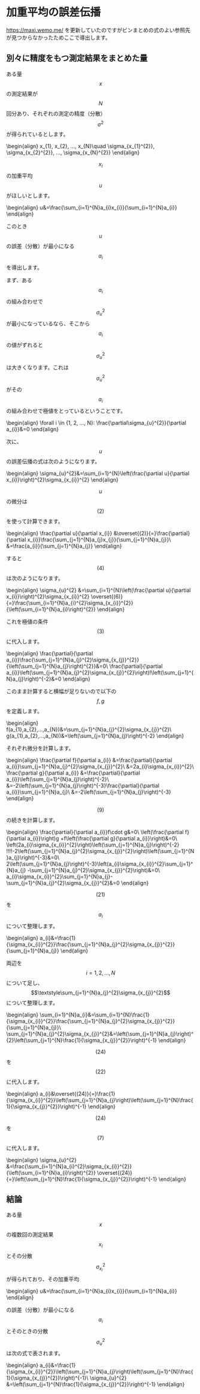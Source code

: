# 加重平均の誤差伝播

https://maxi.wemo.me/ を更新していたのですがビンまとめの式のよい参照先が見つからなかったためここで導出します。

## 別々に精度をもつ測定結果をまとめた量

ある量$$x$$の測定結果が$$N$$回分あり、それぞれの測定の精度（分散）$$\sigma^{2}$$が得られているとします。

\begin{align}
x_{1}, x_{2}, ..., x_{N}\quad
\sigma_{x_{1}^{2}}, \sigma_{x_{2}^{2}}, ..., \sigma_{x_{N}^{2}}
\end{align}

$$x_{i}$$の加重平均 $$u$$ がほしいとします。

\begin{align}
u&=\frac{\sum_{i=1}^{N}a_{i}x_{i}}{\sum_{i=1}^{N}a_{i}}
\end{align}

このとき$$u$$の誤差（分散）が最小になる$$a_{i}$$を導出します。

まず、ある$$a_{i}$$の組み合わせで$$\sigma_{u}^{2}$$が最小になっているなら、そこから$$a_{i}$$の値がずれると$$\sigma_{u}^{2}$$は大きくなります。これは$$\sigma_{u}^{2}$$がその$$a_{i}$$の組み合わせで極値をとっているということです。

\begin{align}
\forall i \in \{1, 2, ..., N\}: \frac{\partial\sigma_{u}^{2}}{\partial a_{i}}&=0
\end{align}

次に、$$u$$の誤差伝播の式は次のようになります。

\begin{align}
\sigma_{u}^{2}&=\sum_{i=1}^{N}\left(\frac{\partial u}{\partial x_{i}}\right)^{2}\sigma_{x_{i}}^{2}
\end{align}

$$u$$の微分は$$(2)$$を使って計算できます。

\begin{align}
\frac{\partial u}{\partial x_{i}}
&\overset{(2)}{=}\frac{\partial}{\partial x_{i}}\frac{\sum_{j=1}^{N}a_{j}x_{j}}{\sum_{j=1}^{N}a_{j}}\\
&=\frac{a_{i}}{\sum_{j=1}^{N}a_{j}}
\end{align}

すると$$(4)$$は次のようになります。

\begin{align}
\sigma_{u}^{2}
&=\sum_{i=1}^{N}\left(\frac{\partial u}{\partial x_{i}}\right)^{2}\sigma_{x_{i}}^{2}
\overset{(6)}{=}\frac{\sum_{i=1}^{N}a_{i}^{2}\sigma_{x_{i}}^{2}}{\left(\sum_{i=1}^{N}a_{i}\right)^{2}}
\end{align}

これを極値の条件$$(3)$$に代入します。

\begin{align}
\frac{\partial}{\partial a_{i}}\frac{\sum_{j=1}^{N}a_{j}^{2}\sigma_{x_{j}}^{2}}{\left(\sum_{j=1}^{N}a_{j}\right)^{2}}&=0\\
\frac{\partial}{\partial a_{i}}\left(\sum_{j=1}^{N}a_{j}^{2}\sigma_{x_{j}}^{2}\right)\!\left(\sum_{j=1}^{N}a_{j}\right)^{-2}&=0
\end{align}

このまま計算すると横幅が足りないので以下の$$f, g$$を定義します。

\begin{align}
f(a_{1},a_{2},...,a_{N})&=\sum_{j=1}^{N}a_{j}^{2}\sigma_{x_{j}}^{2}\\
g(a_{1},a_{2},...,a_{N})&=\left(\sum_{j=1}^{N}a_{j}\right)^{-2}
\end{align}

それぞれ微分を計算します。

\begin{align}
\frac{\partial f}{\partial a_{i}}
&=\frac{\partial}{\partial a_{i}}\sum_{j=1}^{N}a_{j}^{2}\sigma_{x_{j}}^{2}\\
&=2a_{i}\sigma_{x_{i}}^{2}\\
\frac{\partial g}{\partial a_{i}}
&=\frac{\partial}{\partial a_{i}}\left(\sum_{j=1}^{N}a_{j}\right)^{-2}\\
&=-2\left(\sum_{j=1}^{N}a_{j}\right)^{-3}\frac{\partial}{\partial a_{i}}\sum_{j=1}^{N}a_{j}\\
&=-2\left(\sum_{j=1}^{N}a_{j}\right)^{-3}
\end{align}

$$(9)$$の続きを計算します。

\begin{align}
\frac{\partial}{\partial a_{i}}f\cdot g&=0\\
\left(\frac{\partial f}{\partial a_{i}}\right)g
+f\left(\frac{\partial g}{\partial a_{i}}\right)&=0\\
\left(2a_{i}\sigma_{x_{i}}^{2}\right)\left(\sum_{j=1}^{N}a_{j}\right)^{-2}
\!\!\!\!-2\left(\sum_{j=1}^{N}a_{j}^{2}\sigma_{x_{j}}^{2}\right)\left(\sum_{j=1}^{N}a_{j}\right)^{-3}&=0\\
2\left(\sum_{j=1}^{N}a_{j}\right)^{-3}\left(a_{i}\sigma_{x_{i}}^{2}\sum_{j=1}^{N}a_{j}
-\sum_{j=1}^{N}a_{j}^{2}\sigma_{x_{j}}^{2}\right)&=0\\
a_{i}\sigma_{x_{i}}^{2}\sum_{j=1}^{N}a_{j}-\sum_{j=1}^{N}a_{j}^{2}\sigma_{x_{j}}^{2}&=0
\end{align}

$$(21)$$を$$a_{i}$$について整理します。

\begin{align}
a_{i}&=\frac{1}{\sigma_{x_{i}}^{2}}\frac{\sum_{j=1}^{N}a_{j}^{2}\sigma_{x_{j}}^{2}}{\sum_{j=1}^{N}a_{j}}
\end{align}

両辺を$$i=1,2,...,N$$について足し、$$\textstyle\sum_{j=1}^{N}a_{j}^{2}\sigma_{x_{j}}^{2}$$について整理します。

\begin{align}
\sum_{i=1}^{N}a_{i}&=\sum_{i=1}^{N}\frac{1}{\sigma_{x_{i}}^{2}}\frac{\sum_{j=1}^{N}a_{j}^{2}\sigma_{x_{j}}^{2}}{\sum_{j=1}^{N}a_{j}}\\
\sum_{j=1}^{N}a_{j}^{2}\sigma_{x_{j}}^{2}&=\left(\sum_{j=1}^{N}a_{j}\right)^{2}\left(\sum_{j=1}^{N}\frac{1}{\sigma_{x_{j}}^{2}}\right)^{-1}
\end{align}

$$(24)$$を$$(22)$$に代入します。

\begin{align}
a_{i}&\overset{(24)}{=}\frac{1}{\sigma_{x_{i}}^{2}}\left(\sum_{j=1}^{N}a_{j}\right)\left(\sum_{j=1}^{N}\frac{1}{\sigma_{x_{j}}^{2}}\right)^{-1}
\end{align}

$$(24)$$を$$(7)$$に代入します。

\begin{align}
\sigma_{u}^{2}
&=\frac{\sum_{i=1}^{N}a_{i}^{2}\sigma_{x_{i}}^{2}}{\left(\sum_{i=1}^{N}a_{i}\right)^{2}}
\overset{(24)}{=}\left(\sum_{j=1}^{N}\frac{1}{\sigma_{x_{j}}^{2}}\right)^{-1}
\end{align}

## 結論

ある量$$x$$の複数回の測定結果$$x_{i}$$とその分散$$\sigma_{x_{i}}^{2}$$が得られており、その加重平均

\begin{align}
u&=\frac{\sum_{i=1}^{N}a_{i}x_{i}}{\sum_{i=1}^{N}a_{i}}
\end{align}

の誤差（分散）が最小になる$$a_{i}$$とそのときの分散$$\sigma_{u}^{2}$$は次の式で表されます。

\begin{align}
a_{i}&=\frac{1}{\sigma_{x_{i}}^{2}}\left(\sum_{j=1}^{N}a_{j}\right)\left(\sum_{j=1}^{N}\frac{1}{\sigma_{x_{j}}^{2}}\right)^{-1}\\
\sigma_{u}^{2}
&=\left(\sum_{j=1}^{N}\frac{1}{\sigma_{x_{j}}^{2}}\right)^{-1}
\end{align}
